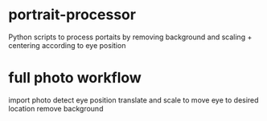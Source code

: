 # portrait-processor
Python scripts to process portaits by removing background and scaling + centering according to eye position

# full photo workflow
import photo
detect eye position
translate and scale to move eye to desired location
remove background

